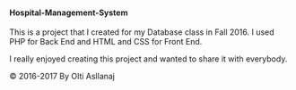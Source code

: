 #### Hospital-Management-System

This is a project that I created for my Database class in Fall 2016. I used PHP for Back End and HTML and CSS for Front End.

I really enjoyed creating this project and wanted to share it with everybody.

© 2016-2017  By Olti Asllanaj


